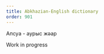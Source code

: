 ```yaml
---
title: Abkhazian-English dictionary
order: 901
---
```


<dl>
  <dt>Апсуа - аурыс жәар</dt>
</dl>

<p>
  <i class="fas fa-person-digging"></i>
  Work in progress
</p>
